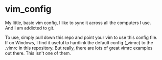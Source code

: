 # vim_config
My little, basic vim config, I like to sync it across all the computers I use. And I am addicted to git.

To use, simply pull down this repo and point your vim to use this config file.
If on Windows, I find it useful to hardlink the default config (_vimrc) to the .vimrc in this repository.
But really, there are lots of great vimrc examples out there. This isn't one of them.
